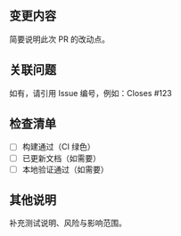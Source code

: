 ## 变更内容
简要说明此次 PR 的改动点。

## 关联问题
如有，请引用 Issue 编号，例如：Closes #123

## 检查清单
- [ ] 构建通过（CI 绿色）
- [ ] 已更新文档（如需要）
- [ ] 本地验证通过（如需要）

## 其他说明
补充测试说明、风险与影响范围。